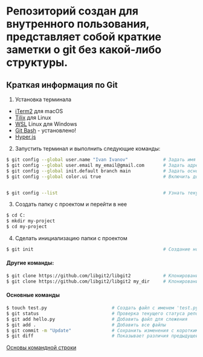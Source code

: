 # Репозиторий создан для внутренного пользования, представляет собой краткие заметки о git без какой-либо структуры.

## Краткая информация по Git

1. Установка терминала
  - [iTerm2](https://iterm2.com/) для macOS
  - [Tilix](https://gnunn1.github.io/tilix-web/) для Linux
  - [WSL](https://docs.microsoft.com/ru-ru/windows/wsl/install) Linux для Windows
  - [Git Bash](https://git-scm.com/downloads) - установлено!
  - [Hyper.js](https://hyper.is/)
2. Запустить терминал и выполнить следующие команды:
```bash
$ git config --global user.name "Ivan Ivanov"             # Задать имя автора изменений
$ git config --global user.email my_email@gmail.com       # Задать адрес почты автора изменений
$ git config --global init.default branch main            # Задать основную ветку как 'main', если по-умолчанию стоит 'master'
$ git config --global color.ui true                       # Включить дополнительные цвета в терминале, если они отключены


$ git config --list                                       # Узнать текущие настройки
```

3. Создать папку с проектом и перейти в нее
```bash
$ cd C:
$ mkdir my-project
$ cd my-project
```
4. Сделать инициализацию папки с проектом
```bash
$ git init                                                # Создание нового проекта из директории проекта (создается поддиректория .git)
```

#### Другие команды:
```bash
$ git clone https://github.com/libgit2/libgit2            # Клонирование репозитория с сайта в директорию 'libgit2'
$ git clone https://github.com/libgit2/libgit2 my_dir     # Клонирование репозитория с сайта в директорию 'my_dir'
```

#### Основные команды
```bash
$ touch test.py                        # Создать файл с именем 'test.py'
$ git status                           # Проверка текущего статуса репозитория
$ git add hello.py                     # Добавить файл для слежения
$ git add .                            # Добавить все файлы
$ git commit -m "Update"               # Сохранить изменения с коротким пояснением
$ git diff                             # Показывает различия предыдущей и текущей версией файла
```

[Основы командной строки](https://github.com/astrekhin/git-tutorial/blob/main/git.md)

